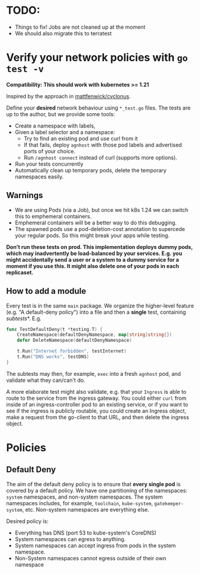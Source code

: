 # TODO:

- Things to fix! Jobs are not cleaned up at the moment
- We should also migrate this to terratest

# Verify your network policies with `go test -v`

**Compatibility: This should work with kubernetes >= 1.21**

Inspired by the approach in [mattfenwick/cyclonus](https://github.com/mattfenwick/cyclonus).

Define your **desired** network behaviour using `*_test.go` files. 
The tests are up to the author, but we provide some tools:

- Create a namespace with labels, 
- Given a label selector and a namespace:
  + Try to find an existing pod and use curl from it
  + If that fails, deploy `agnhost` with those pod labels and advertised ports of your choice.
  + Run `/agnhost connect` instead of curl (supports more options).
- Run your tests concurrently
- Automatically clean up temporary pods, delete the temporary namespaces easily.

## Warnings

- We are using Pods (via a Job), but once we hit k8s 1.24 we can switch this to emphemeral containers. 
- Emphemeral containers will be a better way to do this debugging.
- The spawned pods use a pod-deletion-cost annotation to supercede your regular pods. So this might break your apps while testing.

**Don't run these tests on prod. This implementation deploys dummy pods, which may inadvertently be load-balanced by your services. E.g. you might accidentally send a user or a system to a dummy service for a moment if you use this. It might also delete one of your pods in each replicaset.**

## How to add a module

Every test is in the same `main` package. We organize the higher-level feature (e.g. "A default-deny policy") into a file and then a **single** test, containing *subtests**. E.g.

```go
func TestDefaultDeny(t *testing.T) {
	CreateNamespace(defaultDenyNamespace, map[string]string{})
	defer DeleteNamespace(defaultDenyNamespace)

	t.Run("Internet forbidden", testInternet)
	t.Run("DNS works", testDNS)
}
```

The subtests may then, for example, `exec` into a fresh `agnhost` pod, and validate what they can/can't do.

A more elaborate test might also validate, e.g. that your `Ingress` is able to route to the service from the ingress gateway. You could either `curl` from inside of an ingress-controller pod to an existing service, or if you want to see if the ingress is publicly routable, you could create an Ingress object, make a request from the go-client to that URL, and then delete the ingress object.


# Policies

## Default Deny

The aim of the default deny policy is to ensure that **every single pod** is covered by a default policy. We have one partitioning of the namespaces: `system` namespaces, and non-system namespaces. The system namespaces includes, for example, `toolchain`, `kube-system`, `gatekeeper-system`, etc. Non-system namespaces are everything else.

Desired policy is:

- Everything has DNS (port 53 to kube-system's CoreDNS)
- System namespaces can egress to anything.
- System namespaces can accept ingress from pods in the system namespace.
- Non-System namespaces cannot egress outside of their own namespace


